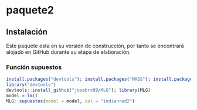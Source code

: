 <!-- README.md is generated from README.Rmd. Please edit that file -->

# paquete2

<!-- badges: start -->
<!-- badges: end -->


## Instalación

Este paquete esta en su versión de construcción, por tanto se encontrará
alojado en GitHub durante su etapa de elaboración.

### Función supuestos
``` r
install.packages("devtools"); install.packages("MASS"); install.packages("lmtest")
library("devtools")
devtools::install_github("josebrx99/MLG"); library(MLG)
model = lm()
MLG::supuestos(model = model, col = "indianred2")
```
